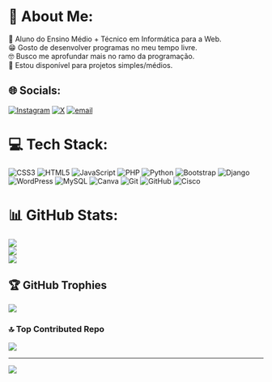 # 💫 About Me:
🏫 Aluno do Ensino Médio + Técnico em Informática para a Web.<br>😁 Gosto de desenvolver programas no meu tempo livre.<br>🤓 Busco me aprofundar mais no ramo da programação.<br>👷 Estou disponível para projetos simples/médios.


## 🌐 Socials:
[![Instagram](https://img.shields.io/badge/Instagram-%23E4405F.svg?logo=Instagram&logoColor=white)](https://instagram.com/vitor.baade) [![X](https://img.shields.io/badge/X-black.svg?logo=X&logoColor=white)](https://x.com/vitor_baade) [![email](https://img.shields.io/badge/Email-D14836?logo=gmail&logoColor=white)](mailto:vitorcesarbaade@gmail.com) 

# 💻 Tech Stack:
![CSS3](https://img.shields.io/badge/css3-%231572B6.svg?style=for-the-badge&logo=css3&logoColor=white) ![HTML5](https://img.shields.io/badge/html5-%23E34F26.svg?style=for-the-badge&logo=html5&logoColor=white) ![JavaScript](https://img.shields.io/badge/javascript-%23323330.svg?style=for-the-badge&logo=javascript&logoColor=%23F7DF1E) ![PHP](https://img.shields.io/badge/php-%23777BB4.svg?style=for-the-badge&logo=php&logoColor=white) ![Python](https://img.shields.io/badge/python-3670A0?style=for-the-badge&logo=python&logoColor=ffdd54) ![Bootstrap](https://img.shields.io/badge/bootstrap-%238511FA.svg?style=for-the-badge&logo=bootstrap&logoColor=white) ![Django](https://img.shields.io/badge/django-%23092E20.svg?style=for-the-badge&logo=django&logoColor=white) ![WordPress](https://img.shields.io/badge/WordPress-%23117AC9.svg?style=for-the-badge&logo=WordPress&logoColor=white) ![MySQL](https://img.shields.io/badge/mysql-4479A1.svg?style=for-the-badge&logo=mysql&logoColor=white) ![Canva](https://img.shields.io/badge/Canva-%2300C4CC.svg?style=for-the-badge&logo=Canva&logoColor=white) ![Git](https://img.shields.io/badge/git-%23F05033.svg?style=for-the-badge&logo=git&logoColor=white) ![GitHub](https://img.shields.io/badge/github-%23121011.svg?style=for-the-badge&logo=github&logoColor=white) ![Cisco](https://img.shields.io/badge/cisco-%23049fd9.svg?style=for-the-badge&logo=cisco&logoColor=black)
# 📊 GitHub Stats:
![](https://github-readme-stats.vercel.app/api?username=vitorbaade&theme=dark&hide_border=false&include_all_commits=false&count_private=false)<br/>
![](https://nirzak-streak-stats.vercel.app/?user=vitorbaade&theme=dark&hide_border=false)<br/>
![](https://github-readme-stats.vercel.app/api/top-langs/?username=vitorbaade&theme=dark&hide_border=false&include_all_commits=false&count_private=false&layout=compact)

## 🏆 GitHub Trophies
![](https://github-profile-trophy.vercel.app/?username=vitorbaade&theme=radical&no-frame=false&no-bg=true&margin-w=4)

### 🔝 Top Contributed Repo
![](https://github-contributor-stats.vercel.app/api?username=vitorbaade&limit=5&theme=dark&combine_all_yearly_contributions=true)

---
[![](https://visitcount.itsvg.in/api?id=vitorbaade&icon=0&color=0)](https://visitcount.itsvg.in)

<!-- Proudly created with GPRM ( https://gprm.itsvg.in ) -->